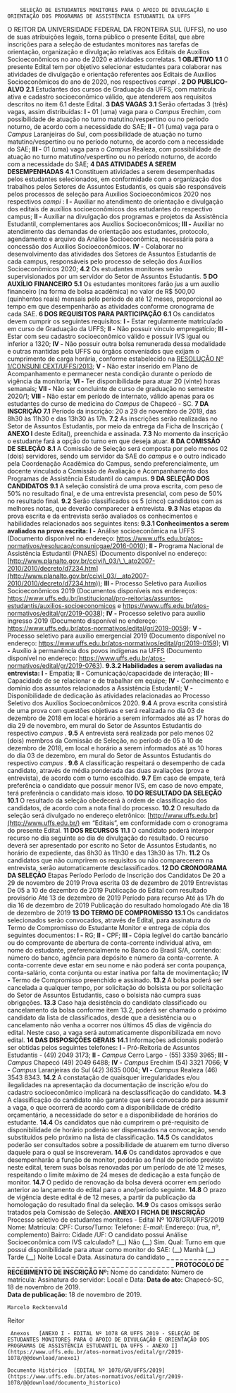         SELEÇÃO DE ESTUDANTES MONITORES PARA O APOIO DE DIVULGAÇÃO E ORIENTAÇÃO DOS PROGRAMAS DE ASSISTÊNCIA ESTUDANTIL DA UFFS  

 O REITOR DA UNIVERSIDADE FEDERAL DA FRONTEIRA SUL (UFFS), no uso de suas atribuições legais, torna público o presente Edital, que abre inscrições para a seleção de estudantes monitores nas tarefas de orientação, organização e divulgação relativas aos Editais de Auxílios Socioeconômicos no ano de 2020 e atividades correlatas.     **1 OBJETIVO**   **1.1**  O presente Edital tem por objetivo selecionar estudantes para colaborar nas atividades de divulgação e orientação referentes aos Editais de Auxílios Socioeconômicos do ano de 2020, nos respectivos *campi* .     **2 DO PUBLICO-ALVO**   **2.1**  Estudantes dos cursos de Graduação da UFFS, com matrícula ativa e cadastro socioeconômico válido, que atenderem aos requisitos descritos no item 6.1 deste Edital.     **3 DAS VAGAS**   **3.1**  Serão ofertadas 3 (três) vagas, assim distribuídas:  **I -**  01 (uma) vaga para o *Campus*  Erechim, com possibilidade de atuação no turno matutino/vespertino ou no período noturno, de acordo com a necessidade do SAE;  **II -**  01 (uma) vaga para o *Campus*  Laranjeiras do Sul, com possibilidade de atuação no turno matutino/vespertino ou no período noturno, de acordo com a necessidade do SAE;  **III -**  01 (uma) vaga para o *Campus*  Realeza, com possibilidade de atuação no turno matutino/vespertino ou no período noturno, de acordo com a necessidade do SAE;     **4 DAS ATIVIDADES A SEREM DESEMPENHADAS**   **4.1**  Constituem atividades a serem desempenhadas pelos estudantes selecionados, em conformidade com a organização dos trabalhos pelos Setores de Assuntos Estudantis, os quais são responsáveis pelos processos de seleção para Auxílios Socioeconômicos 2020 nos respectivos *campi* :  **I -**  Auxiliar no atendimento de orientação e divulgação dos editais de auxílios socioeconômicos dos estudantes do respectivo campus;  **II -**  Auxiliar na divulgação dos programas e projetos da Assistência Estudantil, complementares aos Auxílios Socioeconômicos;  **III -**  Auxiliar no atendimento das demandas de orientação aos estudantes, protocolo, agendamento e arquivo da Análise Socioeconômica, necessária para a concessão dos Auxílios Socioeconômicos.  **IV -**  Colaborar no desenvolvimento das atividades dos Setores de Assuntos Estudantis de cada campus, responsáveis pelo processo de seleção dos Auxílios Socioeconômicos 2020;  **4.2**  Os estudantes monitores serão supervisionados por um servidor do Setor de Assuntos Estudantis.     **5 DO AUXÍLIO FINANCEIRO**   **5.1**  Os estudantes monitores farão *jus*  a um auxílio financeiro (na forma de bolsa acadêmica) no valor de R$ 500,00 (quinhentos reais) mensais pelo período de até 12 meses, proporcional ao tempo em que desempenharão as atividades conforme cronograma de cada SAE.     **6 DOS REQUISITOS PARA PARTICIPAÇÃO**   **6.1**  Os candidatos devem cumprir os seguintes requisitos:  **I -**  Estar regularmente matriculado em curso de Graduação da UFFS;  **II -**  Não possuir vínculo empregatício;  **III -**  Estar com seu cadastro socioeconômico válido e possuir IVS igual ou inferior a 1320;  **IV -**  Não possuir outra bolsa remunerada dessa modalidade e outras mantidas pela UFFS ou órgãos conveniados que exijam o cumprimento de carga horária, conforme estabelecido na [RESOLUÇÃO Nº 1/CONSUNI CEXT/UFFS/2013](https://www.uffs.edu.br/atos-normativos/resolucao/consunicext/2013-0001);  **V -**  Não estar inserido em Plano de Acompanhamento e permanecer nesta condição durante o período de vigência da monitoria;  **VI -**  Ter disponibilidade para atuar 20 (vinte) horas semanais;  **VII -**  Não ser concluinte de curso de graduação no semestre 2020/1;  **VIII -**  Não estar em período de internato, válido apenas para os estudantes do curso de medicina do *Campus*  de Chapecó - SC.     **7 DA INSCRIÇÃO**   **7.1**  Período da inscrição: 20 a 29 de novembro de 2019, das 8h30 às 11h30 e das 13h30 às 17h.  **7.2**  As inscrições serão realizadas no Setor de Assuntos Estudantis, por meio da entrega da Ficha de Inscrição ( **ANEXO I**  deste Edital), preenchida e assinada.  **7.3**  No momento da inscrição o estudante fará a opção do turno em que deseja atuar.     **8 DA COMISSÃO DE SELEÇÃO**   **8.1**  A Comissão de Seleção será composta por pelo menos 02 (dois) servidores, sendo um servidor da SAE do *campus*  e o outro indicado pela Coordenação Acadêmica do Campus, sendo preferencialmente, um docente vinculado a Comissão de Avaliação e Acompanhamento dos Programas de Assistência Estudantil do campus.     **9 DA SELEÇÃO DOS CANDIDATOS**   **9.1**  A seleção consistirá de uma prova escrita, com peso de 50% no resultado final, e de uma entrevista presencial, com peso de 50% no resultado final.  **9.2**  Serão classificados os 5 (cinco) candidatos com as melhores notas, que deverão comparecer à entrevista.  **9.3**  Nas etapas da prova escrita e da entrevista serão avaliados os conhecimentos e habilidades relacionados aos seguintes itens:  **9.3.1 Conhecimentos a serem avaliados na prova escrita:**   **I -**  Análise socioeconômica na UFFS (Documento disponível no endereço: <https://www.uffs.edu.br/atos-normativos/resolucao/consunicgae/2016-0010>);  **II -**  Programa Nacional de Assistência Estudantil (PNAES) (Documento disponível no endereço: [http://www.planalto.gov.br/ccivil\_03/\_\_ato2007-2010/2010/decreto/d7234.htm](http://www.planalto.gov.br/ccivil_03/__ato2007-2010/2010/decreto/d7234.htm));  **III -**  Processo Seletivo para Auxílios Socioeconômicos 2019 (Documentos disponíveis nos endereços: <https://www.uffs.edu.br/institucional/pro-reitorias/assuntos-estudantis/auxilios-socioeconomicos> e <https://www.uffs.edu.br/atos-normativos/edital/gr/2019-0038>);  **IV -**  Processo seletivo para auxílio ingresso 2019 (Documento disponível no endereço: <https://www.uffs.edu.br/atos-normativos/edital/gr/2019-0059>);  **V -**  Processo seletivo para auxílio emergencial 2019 (Documento disponível no endereço: <https://www.uffs.edu.br/atos-normativos/edital/gr/2019-0159>);  **VI -**  Auxílio à permanência dos povos indígenas na UFFS (Documento disponível no endereço: <https://www.uffs.edu.br/atos-normativos/edital/gr/2019-0763>).  **9.3.2 Habilidades a serem avaliadas na entrevista:**   **I -**  Empatia;  **II -**  Comunicação/capacidade de interação;  **III -**  Capacidade de se relacionar e de trabalhar em equipe;  **IV -**  Conhecimento e domínio dos assuntos relacionados a Assistência Estudantil;  **V -**  Disponibilidade de dedicação às atividades relacionadas ao Processo Seletivo dos Auxílios Socioeconômicos 2020.  **9.4** A prova escrita consistirá de uma prova com questões objetivas e será realizada no dia 03 de dezembro de 2018 em local e horário a serem informados até as 17 horas do dia 29 de novembro, em mural do Setor de Assuntos Estudantis do respectivo *campus* .  **9.5** A entrevista será realizada por pelo menos 02 (dois) membros da Comissão de Seleção, no período de 05 a 10 de dezembro de 2018, em local e horário a serem informados até as 10 horas do dia 03 de dezembro, em mural do Setor de Assuntos Estudantis do respectivo *campus* .  **9.6** A classificação respeitará o desempenho de cada candidato, através de média ponderada das duas avaliações (prova e entrevista), de acordo com o turno escolhido.  **9.7** Em caso de empate, terá preferência o candidato que possuir menor IVS, em caso de novo empate, terá preferência o candidato mais idoso.     **10 DO RESULTADO DA SELEÇÃO**   **10.1**  O resultado da seleção obedecerá à ordem de classificação dos candidatos, de acordo com a nota final do processo.  **10.2**  O resultado da seleção será divulgado no endereço eletrônico: [http://www.uffs.edu.br](http://www.uffs.edu.br/) em “Editais”, em conformidade com o cronograma do presente Edital.     **11 DOS RECURSOS**   **11.1**  O candidato poderá interpor recurso no dia seguinte ao dia de divulgação do resultado. O recurso deverá ser apresentado por escrito no Setor de Assuntos Estudantis, no horário de expediente, das 8h30 às 11h30 e das 13h30 às 17h.  **11.2**  Os candidatos que não cumprirem os requisitos ou não comparecerem na entrevista, serão automaticamente desclassificados.     **12 DO CRONOGRAMA DA SELEÇÃO**     Etapas   Período     Período de Inscrição dos Candidatos   De 20 a 29 de novembro de 2019     Prova escrita   03 de dezembro de 2019     Entrevistas   De 05 a 10 de dezembro de 2019     Publicação do Edital com resultado provisório   Até 13 de dezembro de 2019     Período para recurso   Até às 17h do dia 16 de dezembro de 2019     Publicação do resultado homologado   Até dia 18 de dezembro de 2019        **13 DO TERMO DE COMPROMISSO**   **13.1**  Os candidatos selecionados serão convocados, através de Edital, para assinatura do Termo de Compromisso do Estudante Monitor e entrega de cópia dos seguintes documentos:  **I -**  RG;  **II -**  CPF;  **III -**  Cópia legível do cartão bancário ou do comprovante de abertura de conta-corrente individual ativa, em nome do estudante, preferencialmente no Banco do Brasil S/A, contendo: número do banco, agência para depósito e número da conta-corrente. A conta-corrente deve estar em seu nome e não poderá ser conta poupança, conta-salário, conta conjunta ou estar inativa por falta de movimentação;  **IV -**  Termo de Compromisso preenchido e assinado.  **13.2**  A bolsa poderá ser cancelada a qualquer tempo, por solicitação do bolsista ou por solicitação do Setor de Assuntos Estudantis, caso o bolsista não cumpra suas obrigações.  **13.3**  Caso haja desistência do candidato classificado ou cancelamento da bolsa conforme item 13.2, poderá ser chamado o próximo candidato da lista de classificados, desde que a desistência ou o cancelamento não venha a ocorrer nos últimos 45 dias de vigência do edital. Neste caso, a vaga será automaticamente disponibilizada em novo edital.     **14 DAS DISPOSIÇÕES GERAIS**   **14.1**  Informações adicionais poderão ser obtidas pelos seguintes telefones:  **I -**  Pró-Reitoria de Assuntos Estudantis - (49) 2049 3173;  **II -**  *Campus*  Cerro Largo - (55) 3359 3965;  **III -**  *Campus*  Chapecó (49) 2049 6488;  **IV -**  *Campus*  Erechim (54) 3321 7066;  **V -**  *Campus*  Laranjeiras do Sul (42) 3635 0004;  **VI -**  *Campus*  Realeza (46) 3543 8343.  **14.2**  A constatação de quaisquer irregularidades e/ou ilegalidades na apresentação da documentação de inscrição e/ou do cadastro socioeconômico implicará na desclassificação do candidato.  **14.3**  A classificação do candidato não garante que será convocado para assumir a vaga, o que ocorrerá de acordo com a disponibilidade de crédito orçamentário, a necessidade do setor e a disponibilidade de horários do estudante.  **14.4**  Os candidatos que não cumprirem o pré-requisito de disponibilidade de horário poderão ser dispensados na convocação, sendo substituídos pelo próximo na lista de classificação.  **14.5**  Os candidatos poderão ser consultados sobre a possibilidade de atuarem em turno diverso daquele para o qual se inscreveram.  **14.6**  Os candidatos aprovados e que desempenharão a função de monitor, poderão ao final do período previsto neste edital, terem suas bolsas renovadas por um período de até 12 meses, respeitando o limite máximo de 24 meses de dedicação a esta função de monitor.  **14.7**  O pedido de renovação da bolsa deverá ocorrer em período anterior ao lançamento do edital para o ano/período seguinte.  **14.8**  O prazo de vigência deste edital é de 12 meses, a partir da publicação da homologação do resultado final da seleção.  **14.9**  Os casos omissos serão tratados pela Comissão de Seleção.     **ANEXO I**      **FICHA DE INSCRIÇÃO**        Processo seletivo de estudantes monitores - Edital Nº 1078/GR/UFFS/2019     Nome:     Matrícula:         CPF:   Curso/Turno:     Telefone:    *E-mail:*      Endereço: (rua, nº, complemento)     Bairro:   Cidade /UF:     O candidato possui Análise Socioeconômica com IVS calculado? (\_\_) Não (\_\_) Sim. Qual:     Turno em que possui disponibilidade para atuar como monitor do SAE: (\_\_) Manhã (\_\_) Tarde (\_\_) Noite        Local e Data.   Assinatura do candidato    \_ \_ \_ \_ \_ \_ \_ \_ \_ \_ \_ \_ \_ \_ \_ \_ \_ \_ \_ \_ \_ \_ \_ \_ \_ \_ \_ \_ \_ \_ \_ \_ \_ \_ \_ \_ \_ \_ \_ \_ \_ \_ \_ \_ \_ \_ \_ \_ \_ \_ \_          **PROTOCOLO DE RECEBIMENTO DE INSCRIÇÃO Nº:**       Nome do candidato:     Número de matrícula:     Assinatura do servidor:     Local e Data:         **Data do ato:** Chapecó-SC, 18 de novembro de 2019.   
 **Data de publicação:**  18 de novembro de 2019. 

    Marcelo Recktenvald   
 Reitor 

     Anexos   [ANEXO I - EDITAL Nº 1078 GR UFFS 2019 - SELEÇÃO DE ESTUDANTES MONITORES PARA O APOIO DE DIVULGAÇÃO E ORIENTAÇÃO DOS PROGRAMAS DE ASSISTÊNCIA ESTUDANTIL DA UFFS - ANEXO I](https://www.uffs.edu.br/atos-normativos/edital/gr/2019-1078/@@download/anexo1)  

    Documento Histórico  [EDITAL Nº 1078/GR/UFFS/2019](https://www.uffs.edu.br/atos-normativos/edital/gr/2019-1078/@@download/documento_historico)     
      